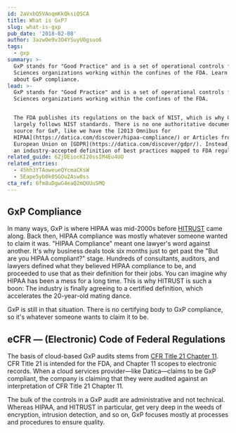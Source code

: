 ```yaml
---
id: 2aVxbQ5VAoqmKkQksiQSCA
title: What is GxP?
slug: what-is-gxp
pub_date: '2018-02-08'
author: 3azwOe9v3O4YSuyU0gsuo6
tags:
  - gxp
summary: >-
  GxP stands for "Good Practice" and is a set of operational controls for Life
  Sciences organizations working within the confines of the FDA. Learn more
  about GxP compliance.
lead: >-
  GxP stands for "Good Practice" and is a set of operational controls for Life
  Sciences organizations working within the confines of the FDA.


  The FDA publishes its regulations on the back of NIST, which is why GxP
  largely follows NIST standards. There is no one authoritative documentation
  source for GxP, like we have the [2013 Omnibus for
  HIPAA](https://datica.com/discover/hipaa-compliance/) or Articles from the
  European Union on [GDPR](https://datica.com/discover/gdpr/). Instead, GxP is
  an industry-accepted definition of best practices mapped to FDA regulations.
related_guide: 6ZjDEiocKI20ssIM4Eu4UO
related_entries:
  - 45hh3YTAoweueQYcmaCKsW
  - 5Eape5yb0k0SGOu2Asw0ss
cta_ref: 6fm8uDgwG4eaQ2mQUUuSMQ
---
```

## GxP Compliance

In many ways, GxP is where HIPAA was mid-2000s before [HITRUST](https://datica.com/discover/hitrust/) came along. Back then, HIPAA compliance was mostly whatever someone wanted to claim it was. "HIPAA Compliance" meant one lawyer's word against another. It's why business deals took six months just to get past the "But are you HIPAA compliant?" stage. Hundreds of consultants, auditors, and lawyers defined what they believed HIPAA compliance to be, and proceeded to use that as their definition for their jobs. You can imagine why HIPAA has been a mess for a long time. This is why HITRUST is such a boon: The industry is finally agreeing to a certified definition, which accelerates the 20-year-old mating dance.

GxP is still in that situation. There is no certifying body to GxP compliance, so it's whatever someone wants to claim it to be.

## eCFR — (Electronic) Code of Federal Regulations

The basis of cloud-based GxP audits stems from [CFR Title 21 Chapter 11](https://www.ecfr.gov/cgi-bin/text-idx?SID=d4649e96a61f20151121c218b3fec507&mc=true&node=pt21.1.11&rgn=div5). CFR Title 21 is intended for the FDA, and Chapter 11 scopes to electronic records. When a cloud services provider—like Datica—claims to be GxP compliant, the company is claiming that they were audited against an interpretation of CFR Title 21 Chapter 11.

The bulk of the controls in a GxP audit are administrative and not technical. Whereas HIPAA, and HITRUST in particular, get very deep in the weeds of encryption, intrusion detection, and so on, GxP focuses mostly at processes and procedures to ensure quality.

  